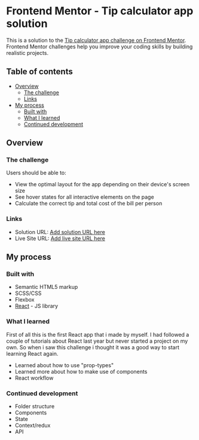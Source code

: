 # Frontend Mentor - Tip calculator app solution

This is a solution to the [Tip calculator app challenge on Frontend Mentor](https://www.frontendmentor.io/challenges/tip-calculator-app-ugJNGbJUX). Frontend Mentor challenges help you improve your coding skills by building realistic projects.

## Table of contents

- [Overview](#overview)
  - [The challenge](#the-challenge)
  - [Links](#links)
- [My process](#my-process)
  - [Built with](#built-with)
  - [What I learned](#what-i-learned)
  - [Continued development](#continued-development)


## Overview

### The challenge

Users should be able to:

- View the optimal layout for the app depending on their device's screen size
- See hover states for all interactive elements on the page
- Calculate the correct tip and total cost of the bill per person

### Links

- Solution URL: [Add solution URL here](https://your-solution-url.com)
- Live Site URL: [Add live site URL here](https://your-live-site-url.com)

## My process

### Built with

- Semantic HTML5 markup
- SCSS/CSS
- Flexbox
- [React](https://reactjs.org/) - JS library

### What I learned

First of all this is the first React app that i made by myself. I had followed a couple of tutorials about
React last year but never started a project on my own. So when i saw this challenge i thought it was a good
way to start learning React again.

- Learned about how to use "prop-types"
- Learned more about how to make use of components
- React workflow

### Continued development

- Folder structure
- Components
- State
- Context/redux
- API


